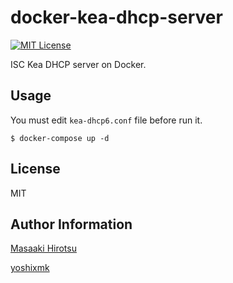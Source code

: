 # docker-kea-dhcp-server

[![MIT License](https://img.shields.io/badge/License-MIT-blue.svg?style=flat)](https://github.com/mhiro2/docker-kea-dhcp-server/blob/master/LICENSE.txt)

ISC Kea DHCP server on Docker.

## Usage

You must edit `kea-dhcp6.conf` file before run it.

```
$ docker-compose up -d
```

## License

MIT

## Author Information

[Masaaki Hirotsu](<mailto:hirotsu.masaaki@gmail.com>)

[yoshixmk](pirori67@gmail.com)